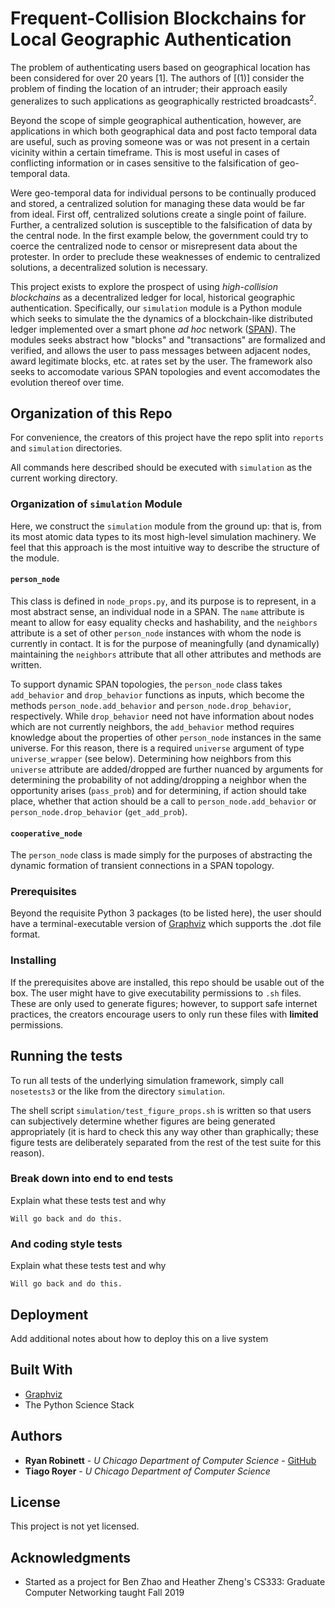 # Frequent-Collision Blockchains for Local Geographic Authentication

The problem of authenticating users based on geographical location has been considered for over 20 years [1]. The
authors of [(1)] consider the problem of finding the location of an intruder; their approach easily generalizes to such
applications as geographically restricted broadcasts<sup>2</sup>.

Beyond the scope of simple geographical authentication, however, are applications in which both geographical data
and post facto temporal data are useful, such as proving someone was or was not present in a certain vicinity within
a certain timeframe. This is most useful in cases of conflicting information or in cases sensitive to the falsification
of geo-temporal data.

Were geo-temporal data for individual persons to be continually produced and stored, a centralized solution for
managing these data would be far from ideal. First off, centralized solutions create a single point of failure. Further,
a centralized solution is susceptible to the falsification of data by the central node. In the first example below, the
government could try to coerce the centralized node to censor or misrepresent data about the protester. In order
to preclude these weaknesses of endemic to centralized solutions, a decentralized solution is necessary.

This project exists to explore the prospect of using *high-collision blockchains* as a decentralized ledger for local, historical
geographic authentication. Specifically, our `simulation` module is a Python module which seeks to simulate the the dynamics of a
blockchain-like distributed ledger implemented over a smart phone *ad hoc* network ([SPAN](https://en.wikipedia.org/wiki/Smartphone_ad_hoc_network)).
The modules seeks abstract how "blocks" and "transactions" are formalized and verified, and allows the user to pass messages between adjacent nodes,
award legitimate blocks, etc. at rates set by the user. The framework also seeks to accomodate various SPAN topologies and event accomodates the evolution
thereof over time.

## Organization of this Repo

For convenience, the creators of this project have the repo split into `reports` and `simulation` directories.

All commands here described should be executed with `simulation` as the current working directory.

### Organization of `simulation` Module

Here, we construct the `simulation` module from the ground up: that is, from its most atomic data types to its most high-level simulation machinery.
We feel that this approach is the most intuitive way to describe the structure of the module.

#### `person_node`

This class is defined in `node_props.py`, and its purpose is to represent, in a most abstract sense, an individual node in a SPAN. The `name` attribute is
meant to allow for easy equality checks and hashability, and the `neighbors` attribute is a set of other `person_node` instances with whom the node is
currently in contact. It is for the purpose of meaningfully (and dynamically) maintaining the `neighbors` attribute that all other attributes
and methods are written.

To support dynamic SPAN topologies, the `person_node` class takes `add_behavior` and `drop_behavior` functions as inputs, which become the methods
`person_node.add_behavior` and `person_node.drop_behavior`, respectively. While `drop_behavior` need not have information about nodes which are not
currently neighbors, the `add_behavior` method requires knowledge about the properties of other `person_node` instances in the same universe. For this reason,
there is a required `universe` argument of type `universe_wrapper` (see below). Determining how neighbors from this `universe` attribute are added/dropped
are further nuanced by arguments for determining the probability of not adding/dropping a neighbor when the opportunity arises (`pass_prob`) and for determining,
if action should take place, whether that action should be a call to `person_node.add_behavior` or `person_node.drop_behavior` (`get_add_prob`).

#### `cooperative_node`

The `person_node` class is made simply for the purposes of abstracting the dynamic formation of transient connections in a SPAN topology.

### Prerequisites

Beyond the requisite Python 3 packages (to be listed here), the user should have a terminal-executable version
of [Graphviz](https://graphviz.org/) which supports the .dot file format.

### Installing

If the prerequisites above are installed, this repo should be usable out of the box.
The user might have to give executability permissions to `.sh` files. These are only used to generate figures;
however, to support safe internet practices, the creators encourage users to only run these files with **limited** permissions.

## Running the tests

To run all tests of the underlying simulation framework, simply call `nosetests3` or the like from the directory `simulation`.

The shell script `simulation/test_figure_props.sh` is written so that users can subjectively determine whether figures are being
generated appropriately (it is hard to check this any way other than graphically; these figure tests are deliberately separated
from the rest of the test suite for this reason).

### Break down into end to end tests

Explain what these tests test and why

```
Will go back and do this.
```

### And coding style tests

Explain what these tests test and why

```
Will go back and do this.
```

## Deployment

Add additional notes about how to deploy this on a live system

## Built With

* [Graphviz](https://graphviz.org/)
* The Python Science Stack

## Authors

* **Ryan Robinett** - *U Chicago Department of Computer Science* - [GitHub](https://github.com/robbobbinett)
* **Tiago Royer** - *U Chicago Department of Computer Science*

## License

This project is not yet licensed.

## Acknowledgments

* Started as a project for Ben Zhao and Heather Zheng's CS333: Graduate Computer Networking taught Fall 2019
